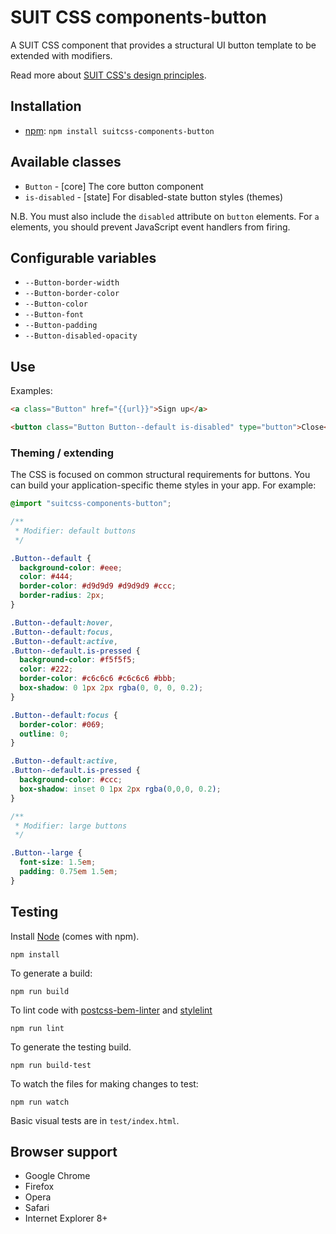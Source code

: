 # SUIT CSS components-button

A SUIT CSS component that provides a structural UI button template to be
extended with modifiers.

Read more about [SUIT CSS's design principles](https://github.com/suitcss/suit/).

## Installation

* [npm](http://npmjs.org/): `npm install suitcss-components-button`

## Available classes

* `Button` - [core] The core button component
* `is-disabled` - [state] For disabled-state button styles (themes)

N.B. You must also include the `disabled` attribute on `button` elements. For
`a` elements, you should prevent JavaScript event handlers from firing.

## Configurable variables

* `--Button-border-width`
* `--Button-border-color`
* `--Button-color`
* `--Button-font`
* `--Button-padding`
* `--Button-disabled-opacity`

## Use

Examples:

```html
<a class="Button" href="{{url}}">Sign up</a>

<button class="Button Button--default is-disabled" type="button">Close</button>
```

### Theming / extending

The CSS is focused on common structural requirements for buttons. You can build
your application-specific theme styles in your app. For example:

```css
@import "suitcss-components-button";

/**
 * Modifier: default buttons
 */

.Button--default {
  background-color: #eee;
  color: #444;
  border-color: #d9d9d9 #d9d9d9 #ccc;
  border-radius: 2px;
}

.Button--default:hover,
.Button--default:focus,
.Button--default:active,
.Button--default.is-pressed {
  background-color: #f5f5f5;
  color: #222;
  border-color: #c6c6c6 #c6c6c6 #bbb;
  box-shadow: 0 1px 2px rgba(0, 0, 0, 0.2);
}

.Button--default:focus {
  border-color: #069;
  outline: 0;
}

.Button--default:active,
.Button--default.is-pressed {
  background-color: #ccc;
  box-shadow: inset 0 1px 2px rgba(0,0,0, 0.2);
}

/**
 * Modifier: large buttons
 */

.Button--large {
  font-size: 1.5em;
  padding: 0.75em 1.5em;
}
```

## Testing

Install [Node](http://nodejs.org) (comes with npm).

```
npm install
```

To generate a build:

```
npm run build
```

To lint code with [postcss-bem-linter](https://github.com/postcss/postcss-bem-linter) and [stylelint](http://stylelint.io/)

```
npm run lint
```

To generate the testing build.

```
npm run build-test
```

To watch the files for making changes to test:

```
npm run watch
```

Basic visual tests are in `test/index.html`.

## Browser support

* Google Chrome
* Firefox
* Opera
* Safari
* Internet Explorer 8+
